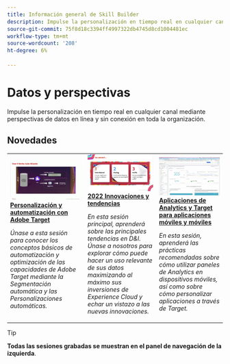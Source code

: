 ```yaml
---
title: Información general de Skill Builder
description: Impulse la personalización en tiempo real en cualquier canal mediante perspectivas de datos en línea y sin conexión en toda la organización.
source-git-commit: 75f8d18c3394ff4997322db4745d8cd1004481ec
workflow-type: tm+mt
source-wordcount: '208'
ht-degree: 6%

---
```


# Datos y perspectivas

Impulse la personalización en tiempo real en cualquier canal mediante perspectivas de datos en línea y sin conexión en toda la organización.

## Novedades

<table>
<tr>
  <td>
    <a href="https://experienceleague.adobe.com/docs/events//data-and-insights/2022/personalize.html">
      <img alt="Personalización y automatización con Adobe Target" src="assets/343821.jpeg" />
    </a>
     <div>
      <a href="https://experienceleague.adobe.com/docs/events//data-and-insights/2022/personalize.html">
        <strong>Personalización y automatización con Adobe Target</strong>
      </a>
    </div>
    <p>
    <em>Únase a esta sesión para conocer los conceptos básicos de automatización y optimización de las capacidades de Adobe Target mediante la Segmentación automática y las Personalizaciones automáticas.</em>
    <p>
  </td>
  <td>
    <a href="https://experienceleague.adobe.com/docs/events//data-and-insights/2022/innovations.html">
      <img alt="2022 Innovaciones y tendencias" src="assets/343818.jpeg" />
    </a>
     <div>
      <a href="https://experienceleague.adobe.com/docs/events//data-and-insights/2022/innovations.html">
        <strong>2022 Innovaciones y tendencias</strong>
      </a>
    </div>
    <p>
    <em>En esta sesión principal, aprenderá sobre las principales tendencias en D&amp;I. Únase a nosotros para explorar cómo puede hacer un uso relevante de sus datos maximizando al máximo sus inversiones de Experience Cloud y echar un vistazo a las nuevas innovaciones.</em>
    <p>
  </td>  
  <td>
    <a href="https://experienceleague.adobe.com/docs/events//data-and-insights/2022/mobile-and-apps.html">
      <img alt="Aplicaciones de Analytics y Target para aplicaciones móviles y móviles" src="assets/343819.jpeg" />
    </a>
     <div>
      <a href="https://experienceleague.adobe.com/docs/events//data-and-insights/2022/mobile-and-apps.html">
        <strong>Aplicaciones de Analytics y Target para aplicaciones móviles y móviles</strong>
      </a>
    </div>
    <p>
    <em>En esta sesión, aprenderá las prácticas recomendadas sobre cómo utilizar paneles de Analytics en dispositivos móviles, así como sobre cómo personalizar aplicaciones a través de Target.</em>
    <p>
  </td>
</tr>
</table>

>[!TIP]
>
>**Todas las sesiones grabadas se muestran en el panel de navegación de la izquierda**.
